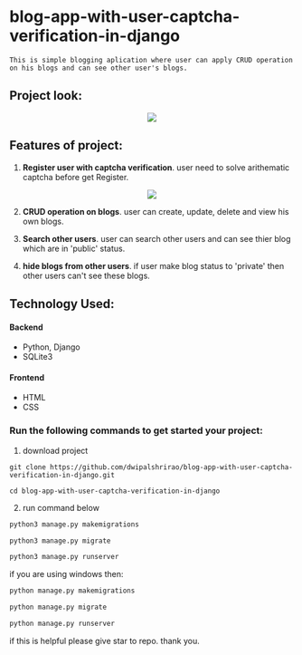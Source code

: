 # blog-app-with-user-captcha-verification-in-django
    
    This is simple blogging aplication where user can apply CRUD operation on his blogs and can see other user's blogs. 

## Project look:

<p align="center" width="100%">
    <img src="https://github.com/dwipalshrirao/blob/main/project_look.gif"> 
</p>

## Features of project:


1. **Register user with captcha verification**. user need to solve arithematic captcha before get Register.
<p align="center" width="100%">
    <img src="https://github.com/dwipalshrirao/blob/main/screenshot.png"> 
</p>

2. **CRUD operation on blogs**. user can create, update, delete and view his own blogs.

3. **Search other users**. user can search other users and can see thier blog which are in 'public' status.

4. **hide blogs from other users**. if user make blog status to 'private' then other users can't see these blogs.


  ## Technology Used:

  #### Backend

  * Python, Django
  * SQLite3
  #### Frontend
  * HTML
  * CSS

  ### Run the following commands to get started your project:

  1. download project

  ```
  git clone https://github.com/dwipalshrirao/blog-app-with-user-captcha-verification-in-django.git

  cd blog-app-with-user-captcha-verification-in-django
  ```


  2. run command below

  ```python
  python3 manage.py makemigrations

  python3 manage.py migrate

  python3 manage.py runserver
  ```

  if you are using windows then:
  
  ```python
  python manage.py makemigrations

  python manage.py migrate

  python manage.py runserver
```

  if this is helpful please give star to repo. 
  thank you.
